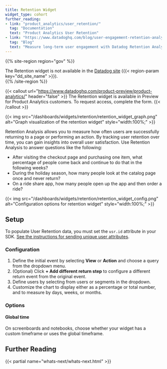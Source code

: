 ```yaml
---
title: Retention Widget
widget_type: cohort
further_reading:
- link: "product_analytics/user_retention/"
  tag: "Documentation"
  text: "Product Analytics User Retention"
- link: "https://www.datadoghq.com/blog/user-engagement-retention-analysis/"
  tag: "Blog"
  text: "Measure long-term user engagement with Datadog Retention Analysis"
---
```


{{% site-region region="gov" %}}
<div class="alert alert-warning">
The Retention widget is not available in the <a href="/getting_started/site">Datadog site</a> ({{< region-param key="dd_site_name" >}}).
</div>
{{% /site-region %}}

{{< callout url="https://www.datadoghq.com/product-preview/product-analytics/" header="false" >}}
The Retention widget is available in Preview for Product Analytics customers. To request access, complete the form.
{{< /callout >}}

{{< img src="/dashboards/widgets/retention/retention_widget_graph.png" alt="Graph visualization of the retention widget" style="width:100%;" >}}

Retention Analysis allows you to measure how often users are successfully returning to a page or performing an action. By tracking user retention over time, you can gain insights into overall user satisfaction. Use Retention Analysis to answer questions like the following:
- After visiting the checkout page and purchasing one item, what percentage of people come back and continue to do that in the following weeks?
- During the holiday season, how many people look at the catalog page once and never return?
- On a ride share app, how many people open up the app and then order a ride? 

{{< img src="/dashboards/widgets/retention/retention_widget_config.png" alt="Configuration options for retention widget" style="width:100%;" >}}

## Setup

To populate User Retention data, you must set the `usr.id` attribute in your SDK. [See the instructions for sending unique user attributes][1].

### Configuration

1. Define the initial event by selecting **View** or **Action** and choose a query from the dropdown menu.
1. (Optional) Click **+ Add different return step** to configure a different return event from the original event. 
1. Define users by selecting from users or segments in the dropdown.
1. Customize the chart to display either as a percentage or total number, and to measure by days, weeks, or months. 

### Options

#### Global time

On screenboards and notebooks, choose whether your widget has a custom timeframe or uses the global timeframe.


## Further Reading

{{< partial name="whats-next/whats-next.html" >}}


[1]: /real_user_monitoring/browser/advanced_configuration#user-session